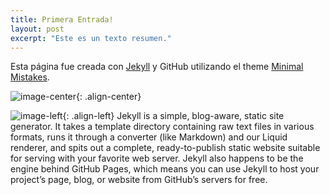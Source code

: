 ```yaml
---
title: Primera Entrada!
layout: post
excerpt: "Este es un texto resumen."
---
```



Esta página fue creada con [Jekyll](https://jekyllrb.com) y GitHub utilizando el theme [Minimal Mistakes](https://mmistakes.github.io).


![image-center](https://github.com/Matienzo/matienzo.github.io/raw/master/images/mm-browser-mockups.png){: .align-center}


![image-left](https://www.google.com.ar/imgres?imgurl=http%3A%2F%2Fjonbstrong.com%2Fblog%2Fimg%2Fblogging%2Fjekyll-logo.png&imgrefurl=http%3A%2F%2Fjonbstrong.com%2Fblog%2Fblogging%2F2015%2F04%2F14%2Fbeyond-wordpress%2F&docid=EmdcZ3vt_NrINM&tbnid=8RDbX9gWYFeTDM%3A&w=730&h=400&bih=731&biw=1600&ved=0ahUKEwilkYCWzNzOAhUGGJAKHTQlD_IQMwgeKAIwAg&iact=mrc&uact=8){: .align-left} 
Jekyll is a simple, blog-aware, static site generator. It takes a template directory containing raw text files in various formats, runs it through a converter (like Markdown) and our Liquid renderer, and spits out a complete, ready-to-publish static website suitable for serving with your favorite web server. Jekyll also happens to be the engine behind GitHub Pages, which means you can use Jekyll to host your project’s page, blog, or website from GitHub’s servers for free.
